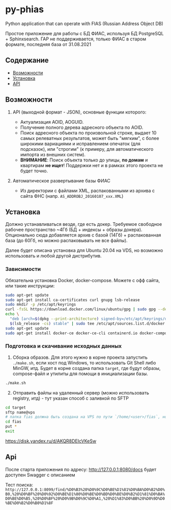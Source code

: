 # py-phias

Python application that can operate with FIAS (Russian Address Object DB)

Простое приложение для работы с БД ФИАС, используя БД PostgreSQL + Sphinxsearch. ГАР не поддерживается,
только ФИАС в старом формате, последняя база от 31.08.2021

## Содержание

- [Возможности](#Возможности)
- [Установка](#Установка)
- [API](#Api)

## Возможности

1. API (выходной формат - JSON), основные функции которого:
    - Актуализация AOID, AOGUID.
    - Получение полного дерева адресного объекта по AOID.
    - Поиск адресного объекта по произвольной строке, выдает 10 самых релеватных результатов, может быть "мягким",
      с более широкими вариациями и исправлением опечаток (для подсказок), или "строгим" (к примеру, для автоматического
      импорта из внешних систем).
    - **ВНИМАНИЕ**: Поиск объекта только до улицы, **по домам** и квартирам **не ищет**! Поддержки нет и в рамках этого
      проекта не будет точно.

2. Автоматическое развертывание базы ФИАС
    - Из директории с файлами XML, распакованными из архива с сайта ФНС (напр. `AS_ADDROBJ_20160107_xxx.XML`)

## Установка

Должно устанавливаться везде, где есть докер. Требуемое свободное рабочее пространство ~4Гб (БД + индексы + образы
докера).
Опционально сюда добавляется архив с базой (14Гб) + распакованная база (до 60Гб, но можно распаковывать не все файлы).

Далее будет описана установка для Ubuntu 20.04 на VDS, но возможно использовать и любой другой дистрибутив.

### Зависимости

Обязательна установка Docker, docker-compose. Можете с офф сайта, или такие инструкции:

```bash
sudo apt-get update
sudo apt-get install ca-certificates curl gnupg lsb-release
sudo mkdir -p /etc/apt/keyrings
curl -fsSL https://download.docker.com/linux/ubuntu/gpg | sudo gpg --dearmor -o /etc/apt/keyrings/docker.gpg
echo \
  "deb [arch=$(dpkg --print-architecture) signed-by=/etc/apt/keyrings/docker.gpg] https://download.docker.com/linux/ubuntu \
  $(lsb_release -cs) stable" | sudo tee /etc/apt/sources.list.d/docker.list > /dev/null
sudo apt-get update
sudo apt-get install docker-ce docker-ce-cli containerd.io docker-compose-plugin
```

### Подготовка и скачивание исходных данных

1. Сборка образов. Для этого нужно в корне проекта запустить `./make.sh`, если хост под Windows, то использовать
   Git Shell либо MinGW, итд. Будет в корне создана папка `target`, где будут образы, compose-файл и утилиты для помощи
   в инициализации базы.

```bash
./make.sh
```

2. Отправить файлы на удаленный сервер (можно использовать registry, итд) - тут указан способ с заливкой по SFTP

```bash
cd target
sftp name@vps
# папка fias должна быть создана на VPS по пути `/home/<user>/fias`, но можно использовать любую другую
cd fias
put *
exit
```

https://disk.yandex.ru/d/AKQR8DEIcVKeSw

## Api

После старта приложения по адресу: http://127.0.0.1:8080/docs будет доступен Swagger с описанием

Тест поиска: `http://127.0.0.1:8099/find/%D0%B3%20%D0%9C%D0%BE%D1%81%D0%BA%D0%B2%D0%B0,%20%D0%BF%20%D0%92%D0%BE%D1%80%D0%BE%D0%BD%D0%BE%D0%B2%D1%81%D0%BA%D0%BE%D0%B5,%20%D0%BF%20%D0%9B%D0%9C%D0%A1,%20%D1%83%D0%BB%20%D0%9D%D0%BE%D0%B2%D0%B0%D1%8F`
